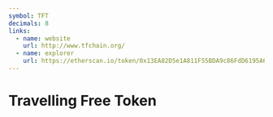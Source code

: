 ```yaml
---
symbol: TFT
decimals: 8
links:
  - name: website
    url: http://www.tfchain.org/
  - name: explorer
    url: https://etherscan.io/token/0x13EA82D5e1A811F55BDA9c86FdD6195A6bD23Aed
---
```


# Travelling Free Token
